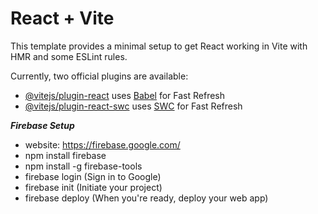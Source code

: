 # React + Vite

This template provides a minimal setup to get React working in Vite with HMR and some ESLint rules.

Currently, two official plugins are available:

- [@vitejs/plugin-react](https://github.com/vitejs/vite-plugin-react/blob/main/packages/plugin-react/README.md) uses [Babel](https://babeljs.io/) for Fast Refresh
- [@vitejs/plugin-react-swc](https://github.com/vitejs/vite-plugin-react-swc) uses [SWC](https://swc.rs/) for Fast Refresh

**_Firebase Setup_**

- website: https://firebase.google.com/
- npm install firebase
- npm install -g firebase-tools
- firebase login (Sign in to Google)
- firebase init (Initiate your project)
- firebase deploy (When you're ready, deploy your web app)
